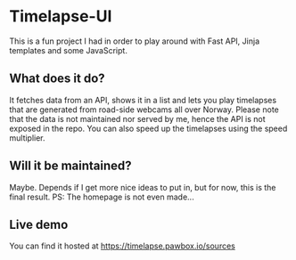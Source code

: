 # Timelapse-UI
This is a fun project I had in order to play around with Fast API, Jinja templates and some JavaScript.

## What does it do?
It fetches data from an API, shows it in a list and lets you play timelapses that are generated from road-side webcams all over Norway. Please note that the data is not maintained nor served by me, hence the API is not exposed in the repo.
You can also speed up the timelapses using the speed multiplier.

## Will it be maintained? 
Maybe. Depends if I get more nice ideas to put in, but for now, this is the final result. PS: The homepage is not even made... 

## Live demo
You can find it hosted at https://timelapse.pawbox.io/sources
